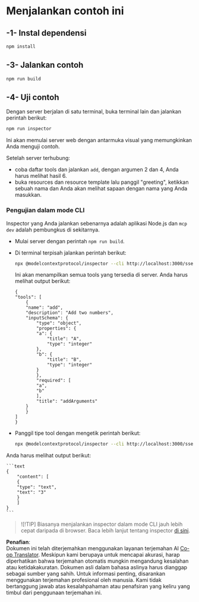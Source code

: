 <!--
CO_OP_TRANSLATOR_METADATA:
{
  "original_hash": "7fab17bf59e2eb82a5aeef03ad977d31",
  "translation_date": "2025-07-13T20:21:26+00:00",
  "source_file": "03-GettingStarted/05-sse-server/solution/typescript/README.md",
  "language_code": "id"
}
-->
# Menjalankan contoh ini

## -1- Instal dependensi

```bash
npm install
```

## -3- Jalankan contoh


```bash
npm run build
```

## -4- Uji contoh

Dengan server berjalan di satu terminal, buka terminal lain dan jalankan perintah berikut:

```bash
npm run inspector
```

Ini akan memulai server web dengan antarmuka visual yang memungkinkan Anda menguji contoh.

Setelah server terhubung:

- coba daftar tools dan jalankan `add`, dengan argumen 2 dan 4, Anda harus melihat hasil 6.
- buka resources dan resource template lalu panggil "greeting", ketikkan sebuah nama dan Anda akan melihat sapaan dengan nama yang Anda masukkan.

### Pengujian dalam mode CLI

Inspector yang Anda jalankan sebenarnya adalah aplikasi Node.js dan `mcp dev` adalah pembungkus di sekitarnya.

- Mulai server dengan perintah `npm run build`.

- Di terminal terpisah jalankan perintah berikut:

    ```bash
    npx @modelcontextprotocol/inspector --cli http://localhost:3000/sse --method tools/list
    ```

    Ini akan menampilkan semua tools yang tersedia di server. Anda harus melihat output berikut:

    ```text
    {
    "tools": [
        {
        "name": "add",
        "description": "Add two numbers",
        "inputSchema": {
            "type": "object",
            "properties": {
            "a": {
                "title": "A",
                "type": "integer"
            },
            "b": {
                "title": "B",
                "type": "integer"
            }
            },
            "required": [
            "a",
            "b"
            ],
            "title": "addArguments"
        }
        }
    ]
    }
    ```

- Panggil tipe tool dengan mengetik perintah berikut:

    ```bash
    npx @modelcontextprotocol/inspector --cli http://localhost:3000/sse --method tools/call --tool-name add --tool-arg a=1 --tool-arg b=2
    ```

Anda harus melihat output berikut:

    ```text
    {
        "content": [
        {
        "type": "text",
        "text": "3"
        }
        ]
    }
    ```

> ![!TIP]
> Biasanya menjalankan inspector dalam mode CLI jauh lebih cepat daripada di browser.
> Baca lebih lanjut tentang inspector [di sini](https://github.com/modelcontextprotocol/inspector).

**Penafian**:  
Dokumen ini telah diterjemahkan menggunakan layanan terjemahan AI [Co-op Translator](https://github.com/Azure/co-op-translator). Meskipun kami berupaya untuk mencapai akurasi, harap diperhatikan bahwa terjemahan otomatis mungkin mengandung kesalahan atau ketidakakuratan. Dokumen asli dalam bahasa aslinya harus dianggap sebagai sumber yang sahih. Untuk informasi penting, disarankan menggunakan terjemahan profesional oleh manusia. Kami tidak bertanggung jawab atas kesalahpahaman atau penafsiran yang keliru yang timbul dari penggunaan terjemahan ini.